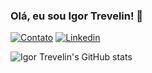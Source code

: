 ### Olá, eu sou Igor Trevelin! 👋

[![Contato](https://img.shields.io/badge/Gmail-D14836?style=for-the-badge&logo=gmail&logoColor=white)](mailto:igor.trevelin.xavier@gmail.com)
[![Linkedin](https://img.shields.io/badge/LinkedIn-0077B5?style=for-the-badge&logo=linkedin&logoColor=white)](https://www.linkedin.com/in/igor-trevelin/)

![Igor Trevelin's GitHub stats](https://github-readme-stats.vercel.app/api?username=IgorTrevelin&count_private=true&show_icons=true&theme=dracula)
